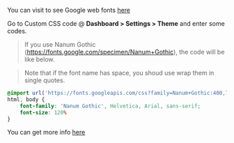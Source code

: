 You can visit to see Google web fonts [here](https://fonts.google.com/)

Go to Custom CSS code @ **Dashboard > Settings > Theme** and enter some codes.

>If you use Nanum Gothic (https://fonts.google.com/specimen/Nanum+Gothic), the code will be like below.

>Note that if the font name has space, you shoud use wrap them in single quotes.

```css
@import url('https://fonts.googleapis.com/css?family=Nanum+Gothic:400,700,800');
html, body {
    font-family: 'Nanum Gothic', Helvetica, Arial, sans-serif;
    font-size: 120%
}
```

You can get more info [here](https://www.w3schools.com/css/css_font.asp)
